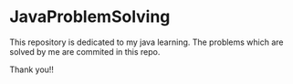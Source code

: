 # JavaProblemSolving

This repository is dedicated to my java learning. The problems which are solved by me are commited in this repo.

Thank you!!
